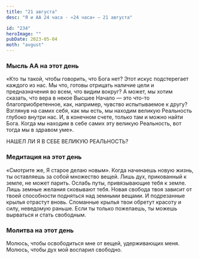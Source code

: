 ```yaml
---
title: "21 августа"
desc: "Я и АА 24 часа - «24 часа» — 21 августа"

id: "234"
heroImage: ""
pubDate: 2023-05-04
moth: "avgust"
---
```


### Мысль АА на этот день

«Кто ты такой, чтобы говорить, что Бога нет? Этот искус подстерегает каждого
из нас. Мы что, готовы отрицать наличие цели и предназначения во всем, что
видим вокруг? А может, мы хотим сказать, что вера в некое Высшее Начало — это
что-то благоприобретенное, как, например, чувство испытываемое к другу?
Взглянув на самих себя, как мы есть, мы находим великую Реальность глубоко
внутри нас. И, в конечном счете, только там и можно найти Бога. Когда мы
находим в себе самих эту великую Реальность, вот тогда мы в здравом уме».

НАШЕЛ ЛИ Я В СЕБЕ ВЕЛИКУЮ РЕАЛЬНОСТЬ?

### Медитация на этот день

«Смотрите же, Я старое делаю новым». Когда начинаешь новую жизнь, ты
оставляешь за собой множество вещей. Лишь дух, прикованный к земле, не может
парить. Ослабь путы, привязывающие тебя к земле. Лишь земные желания сковывают
тебя. Новая свобода твоя зависит от твоей способности подняться над земными
вещами. И подрезанные крылья отрастут вновь. Сломанные крылья твои обретут
красоту и силу, неведомую раньше. Если ты только пожелаешь, ты можешь
вырваться и стать свободным.

### Молитва на этот день

Молюсь, чтобы освободиться мне от вещей, удерживающих меня. Молюсь, чтобы дух
мой воспарил свободно.
